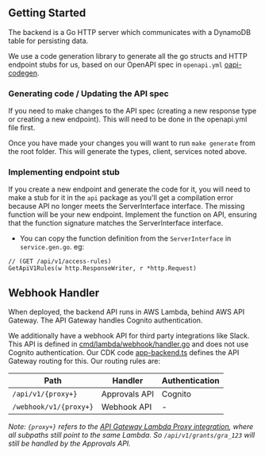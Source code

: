## Getting Started

The backend is a Go HTTP server which communicates with a DynamoDB table for persisting data.

We use a code generation library to generate all the go structs and HTTP endpoint stubs for us, based on our OpenAPI spec in `openapi.yml` [oapi-codegen](https://github.com/deepmap/oapi-codegen).

### Generating code / Updating the API spec

If you need to make changes to the API spec (creating a new response type or creating a new endpoint). This will need to be done in the openapi.yml file first.

Once you have made your changes you will want to run `make generate` from the root folder. This will generate the types, client, services noted above.

### Implementing endpoint stub

If you create a new endpoint and generate the code for it, you will need to make a stub for it in the `api` package as you'll get a compilation error because API no longer meets the ServerInterface interface. The missing function will be your new endpoint. Implement the function on API, ensuring that the function signature matches the ServerInterface interface.

- You can copy the function definition from the `ServerInterface` in `service.gen.go`. eg:

```
// (GET /api/v1/access-rules)
GetApiV1Rules(w http.ResponseWriter, r *http.Request)
```

## Webhook Handler

When deployed, the backend API runs in AWS Lambda, behind AWS API Gateway. The API Gateway handles Cognito authentication.

We additionally have a webhook API for third party integrations like Slack. This API is defined in [cmd/lambda/webhook/handler.go](../../cmd/lambda/webhook/handler.go) and does not use Cognito authentication. Our CDK code [app-backend.ts](../../deploy/infra/lib/constructs/app-backend.ts) defines the API Gateway routing for this. Our routing rules are:

| Path                   | Handler       | Authentication |
| ---------------------- | ------------- | -------------- |
| `/api/v1/{proxy+}`     | Approvals API | Cognito        |
| `/webhook/v1/{proxy+}` | Webhook API   | -              |

_Note: `{proxy+}` refers to the [API Gateway Lambda Proxy integration](https://docs.aws.amazon.com/apigateway/latest/developerguide/set-up-lambda-proxy-integrations.html), where all subpaths still point to the same Lambda. So `/api/v1/grants/gra_123` will still be handled by the Approvals API._

